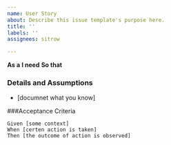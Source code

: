 ```yaml
---
name: User Story
about: Describe this issue template's purpose here.
title: ''
labels: ''
assignees: sitrow

---
```


**As a** 
**I need** 
**So that** 

### Details and Assumptions
* [documnet what you know]

###Acceptance Criteria

```gherkin
Given [some context]
When [certen action is taken]
Then [the outcome of action is observed]
```
